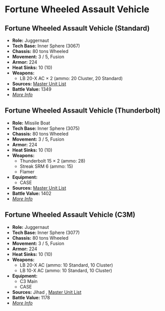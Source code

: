 # Fortune Wheeled Assault Vehicle 

## Fortune Wheeled Assault Vehicle (Standard) 

- **Role:** Juggernaut 
- **Tech Base:** Inner Sphere (3067) 
- **Chassis:** 80 tons Wheeled 
- **Movement:** 3 / 5, Fusion 
- **Armor:** 224 
- **Heat Sinks:** 10 (10) 
- **Weapons:** 
  - LB 20-X AC × 2 (ammo: 20 Cluster, 20 Standard) 
- **Sources:** [Master Unit List](http://masterunitlist.info/Unit/Details/4181) 
- **Battle Value:** 1349 
- [*More Info*](fortune_wheeled_assault_vehicle/fortune_wheeled_assault_vehicle_standard.md) 

## Fortune Wheeled Assault Vehicle (Thunderbolt) 

- **Role:** Missile Boat 
- **Tech Base:** Inner Sphere (3075) 
- **Chassis:** 80 tons Wheeled 
- **Movement:** 3 / 5, Fusion 
- **Armor:** 224 
- **Heat Sinks:** 10 (10) 
- **Weapons:** 
  - Thunderbolt 15 × 2 (ammo: 28) 
  - Streak SRM 6 (ammo: 15) 
  - Flamer 
- **Equipment:** 
  - CASE 
- **Sources:** [Master Unit List](http://masterunitlist.info/Unit/Details/5737) 
- **Battle Value:** 1402 
- [*More Info*](fortune_wheeled_assault_vehicle/fortune_wheeled_assault_vehicle_thunderbolt.md) 

## Fortune Wheeled Assault Vehicle (C3M) 

- **Role:** Juggernaut 
- **Tech Base:** Inner Sphere (3077) 
- **Chassis:** 80 tons Wheeled 
- **Movement:** 3 / 5, Fusion 
- **Armor:** 224 
- **Heat Sinks:** 10 (10) 
- **Weapons:** 
  - LB 20-X AC (ammo: 10 Standard, 10 Cluster) 
  - LB 10-X AC (ammo: 10 Standard, 10 Cluster) 
- **Equipment:** 
  - C3 Main 
  - CASE 
- **Sources:** Jihad , [Master Unit List](http://masterunitlist.info/Unit/Details/1149) 
- **Battle Value:** 1178 
- [*More Info*](fortune_wheeled_assault_vehicle/fortune_wheeled_assault_vehicle_c3m.md) 


